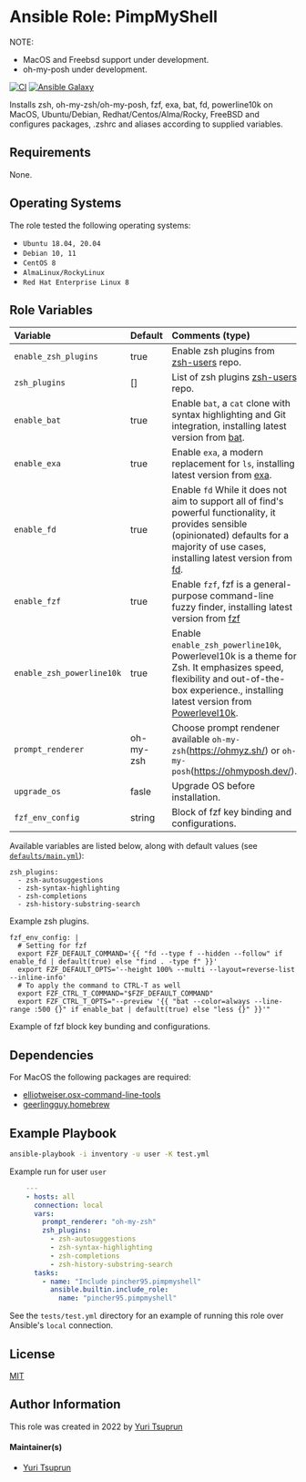 # Ansible Role: PimpMyShell
NOTE:
  - MacOS and Freebsd support under development.
  - oh-my-posh under development.

[![CI](https://github.com/pincher95/ansible-role-pimpmyshell/workflows/CI/badge.svg?branch=main&event=push)](https://github.com/pincher95/ansible-role-pimpmyshell/actions?query=workflow%3ABuild) [![Ansible Galaxy](https://img.shields.io/badge/galaxy-pincher95.pimpmyshell-brightgreen)](https://galaxy.ansible.com/pincher95/pimpmyshell/)

Installs zsh, oh-my-zsh/oh-my-posh, fzf, exa, bat, fd, powerline10k on MacOS, Ubuntu/Debian, Redhat/Centos/Alma/Rocky, FreeBSD and configures packages, .zshrc and aliases according to supplied variables.

## Requirements

None.

## Operating Systems

The role tested the following operating systems:

- `Ubuntu 18.04, 20.04`
- `Debian 10, 11`
- `CentOS 8`
- `AlmaLinux/RockyLinux`
- `Red Hat Enterprise Linux 8`

## Role Variables

| Variable                  | Default   | Comments (type)                                                                                                                                                                                                                 |
| :---                      | :---      | :---                                                                                                                                                                                                                            |
| `enable_zsh_plugins`      | true      | Enable zsh plugins from [zsh-users](https://github.com/zsh-users) repo.                                                                                                                                                         |
| `zsh_plugins`             | []        | List of zsh plugins [zsh-users](https://github.com/zsh-users) repo.                                                                                                                                                             |
| `enable_bat`              | true      | Enable `bat`, a `cat` clone with syntax highlighting and Git integration, installing latest version from [bat](https://github.com/sharkdp/bat).                                                                                 |
| `enable_exa`              | true      | Enable `exa`, a modern replacement for `ls`, installing latest version from [exa](https://github.com/ogham/exa).                                                                                                                |
| `enable_fd`               | true      | Enable `fd` While it does not aim to support all of find's powerful functionality, it provides sensible (opinionated) defaults for a majority of use cases, installing latest version from [fd](https://github.com/sharkdp/fd). |
| `enable_fzf`              | true      | Enable `fzf`, fzf is a general-purpose command-line fuzzy finder, installing latest version from [fzf](https://github.com/junegunn/fzf)                                                                                        |
| `enable_zsh_powerline10k` | true      | Enable `enable_zsh_powerline10k`, Powerlevel10k is a theme for Zsh. It emphasizes speed, flexibility and out-of-the-box experience., installing latest version from [Powerlevel10k](https://github.com/romkatv/powerlevel10k).  |
| `prompt_renderer`         | oh-my-zsh | Choose prompt rendener available `oh-my-zsh`(https://ohmyz.sh/) or `oh-my-posh`(https://ohmyposh.dev/).                                                                                                                         |
| `upgrade_os`              | fasle     | Upgrade OS before installation.                                                                                                                                                                                                 |
| `fzf_env_config`          | string    | Block of fzf key binding and configurations.                                                                                                                                                                                    |


Available variables are listed below, along with default values (see [`defaults/main.yml`](defaults/main.yml)):

    zsh_plugins:
      - zsh-autosuggestions
      - zsh-syntax-highlighting
      - zsh-completions
      - zsh-history-substring-search

Example zsh plugins.

    fzf_env_config: |
      # Setting for fzf
      export FZF_DEFAULT_COMMAND='{{ "fd --type f --hidden --follow" if enable_fd | default(true) else "find . -type f" }}'
      export FZF_DEFAULT_OPTS='--height 100% --multi --layout=reverse-list --inline-info'
      # To apply the command to CTRL-T as well
      export FZF_CTRL_T_COMMAND="$FZF_DEFAULT_COMMAND"
      export FZF_CTRL_T_OPTS="--preview '{{ "bat --color=always --line-range :500 {}" if enable_bat | default(true) else "less {}" }}'"

Example of fzf block key bunding and configurations.

## Dependencies
  For MacOS the following packages are required:
  - [elliotweiser.osx-command-line-tools](https://github.com/elliotweiser/ansible-osx-command-line-tools)
  - [geerlingguy.homebrew](https://github.com/geerlingguy/ansible-collection-mac/tree/master/roles/homebrew)

## Example Playbook

```sh
ansible-playbook -i inventory -u user -K test.yml
```
Example run for user `user`

```yml
    ---
    - hosts: all
      connection: local
      vars:
        prompt_renderer: "oh-my-zsh"
        zsh_plugins:
          - zsh-autosuggestions
          - zsh-syntax-highlighting
          - zsh-completions
          - zsh-history-substring-search
      tasks:
        - name: "Include pincher95.pimpmyshell"
          ansible.builtin.include_role:
            name: "pincher95.pimpmyshell"
```

See the `tests/test.yml` directory for an example of running this role over
Ansible's `local` connection.

## License

[MIT](https://spdx.org/licenses/MIT.html)

## Author Information

This role was created in 2022 by [Yuri Tsuprun](https://github.com/pincher95)

#### Maintainer(s)

- [Yuri Tsuprun](https://github.com/pincher95)
